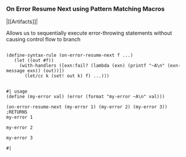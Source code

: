 ### On Error Resume Next using Pattern Matching Macros
|[[Artifacts]]|   

Allows us to sequentially execute error-throwing statements without causing control flow to branch

```racket

(define-syntax-rule (on-error-resume-next f ...)
   (let ((out #f))
     (with-handlers ([exn:fail? (lambda (exn) (printf "~A\n" (exn-message exn)) (out))])
       (let/cc k (set! out k) f) ...)))
                            
       
#| usage
(define (my-error val) (error (format "my-error ~A\n" val)))

(on-error-resume-next (my-error 1) (my-error 2) (my-error 3))
;RETURNS
my-error 1

my-error 2

my-error 3

#|

```